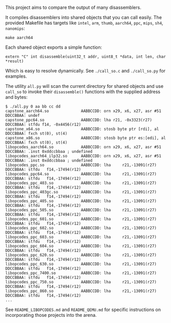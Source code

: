 This project aims to compare the output of many disassemblers.

It compiles disassemblers into shared objects that you can call easily. The provided Makefile has targets like `intel`, `arm`, `thumb`, `aarch64`, `ppc`, `mips`, `sh4`, `nanomips`:

```
make aarch64
```

Each shared object exports a simple function:

```
extern "C" int disassemble(uint32_t addr, uint8_t *data, int len, char *result)
```

Which is easy to resolve dynamically. See `./call_so.c` and `./call_so.py` for examples.

The utility `all.py` will scan the current directory for shared objects and use `call_so` to invoke their `disassemble()` functions with the supplied address and bytes:


```
$ ./all.py 0 aa bb cc dd
capstone_aarch64.so              AABBCCDD: orn x29, x6, x27, asr #51     DDCCBBAA: undef
capstone_ppc64.so                AABBCCDD: lha r21, -0x3323(r27)         DDCCBBAA: stfdu f14, -0x4456(r12)
capstone_x64.so                  AABBCCDD: stosb byte ptr [rdi], al      DDCCBBAA: fxch st(0), st(4)
capstone_x86.so                  AABBCCDD: stosb byte ptr es:[edi], al   DDCCBBAA: fxch st(0), st(4)
libopcodes_aarch64.so            AABBCCDD: orn x29, x6, x27, asr #51     DDCCBBAA: .inst 0xddccbbaa ; undefined
libopcodes_aarch64_ilp32.so      AABBCCDD: orn x29, x6, x27, asr #51     DDCCBBAA: .inst 0xddccbbaa ; undefined
libopcodes_ppc.so                AABBCCDD: lha     r21,-13091(r27)       DDCCBBAA: stfdu   f14,-17494(r12)
libopcodes_ppc64.so              AABBCCDD: lha     r21,-13091(r27)       DDCCBBAA: stfdu   f14,-17494(r12)
libopcodes_ppc_403.so            AABBCCDD: lha     r21,-13091(r27)       DDCCBBAA: stfdu   f14,-17494(r12)
libopcodes_ppc_403gc.so          AABBCCDD: lha     r21,-13091(r27)       DDCCBBAA: stfdu   f14,-17494(r12)
libopcodes_ppc_405.so            AABBCCDD: lha     r21,-13091(r27)       DDCCBBAA: stfdu   f14,-17494(r12)
libopcodes_ppc_505.so            AABBCCDD: lha     r21,-13091(r27)       DDCCBBAA: stfdu   f14,-17494(r12)
libopcodes_ppc_601.so            AABBCCDD: lha     r21,-13091(r27)       DDCCBBAA: stfdu   f14,-17494(r12)
libopcodes_ppc_602.so            AABBCCDD: lha     r21,-13091(r27)       DDCCBBAA: stfdu   f14,-17494(r12)
libopcodes_ppc_603.so            AABBCCDD: lha     r21,-13091(r27)       DDCCBBAA: stfdu   f14,-17494(r12)
libopcodes_ppc_604.so            AABBCCDD: lha     r21,-13091(r27)       DDCCBBAA: stfdu   f14,-17494(r12)
libopcodes_ppc_620.so            AABBCCDD: lha     r21,-13091(r27)       DDCCBBAA: stfdu   f14,-17494(r12)
libopcodes_ppc_630.so            AABBCCDD: lha     r21,-13091(r27)       DDCCBBAA: stfdu   f14,-17494(r12)
libopcodes_ppc_7400.so           AABBCCDD: lha     r21,-13091(r27)       DDCCBBAA: stfdu   f14,-17494(r12)
libopcodes_ppc_750.so            AABBCCDD: lha     r21,-13091(r27)       DDCCBBAA: stfdu   f14,-17494(r12)
libopcodes_ppc_860.so            AABBCCDD: lha     r21,-13091(r27)       DDCCBBAA: stfdu   f14,-17494(r12)
...
```

See `README_LIBOPCODES.md` and `README_QEMU.md` for specific instructions on incorporating those projects into the arena.
